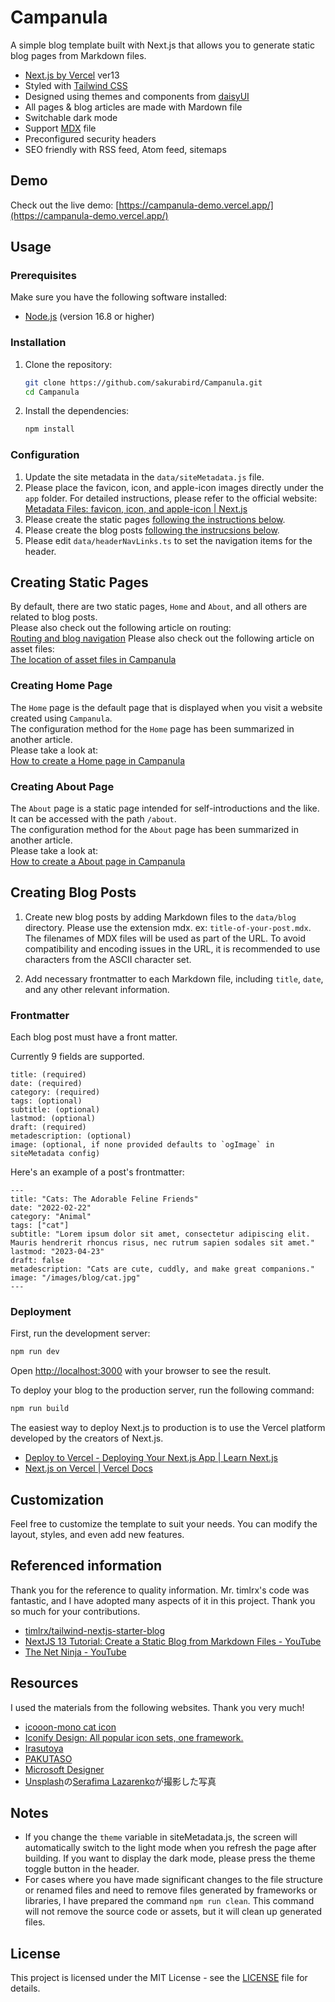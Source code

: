 # Campanula

A simple blog template built with Next.js that allows you to generate static blog pages from Markdown files.

- [Next.js by Vercel](https://nextjs.org/) ver13
- Styled with [Tailwind CSS](https://tailwindcss.com/)
- Designed using themes and components from [daisyUI](https://daisyui.com/)
- All pages & blog articles are made with Mardown file
- Switchable dark mode
- Support [MDX](https://mdxjs.com/) file
- Preconfigured security headers
- SEO friendly with RSS feed, Atom feed, sitemaps

## Demo

Check out the live demo: [https://campanula-demo.vercel.app/](https://campanula-demo.vercel.app/)

## Usage

### Prerequisites

Make sure you have the following software installed:

- [Node.js](https://nodejs.org/en) (version 16.8 or higher)

### Installation

1. Clone the repository:

   ```bash
   git clone https://github.com/sakurabird/Campanula.git
   cd Campanula
   ```

2. Install the dependencies:

   ```bash
   npm install
   ```

### Configuration

1. Update the site metadata in the `data/siteMetadata.js` file.
2. Please place the favicon, icon, and apple-icon images directly under the `app` folder. For detailed instructions, please refer to the official website: [Metadata Files: favicon, icon, and apple-icon | Next.js](https://nextjs.org/docs/app/api-reference/file-conventions/metadata/app-icons)
3. Please create the static pages [following the instructions below](#creating-static-pages).
4. Please create the blog posts [following the instrucsions below](#creating-blog-posts).
5. Please edit `data/headerNavLinks.ts` to set the navigation items for the header.

## Creating Static Pages

By default, there are two static pages, `Home` and `About`, and all others are related to blog posts.<br>
Please also check out the following article on routing:<br>
[Routing and blog navigation](https://campanula-demo.vercel.app/blog/routing-and-blog-navigation)
Please also check out the following article on asset files:<br>
[The location of asset files in Campanula](https://campanula-demo.vercel.app/blog/static-assets-in-campanula)

### Creating Home Page

The `Home` page is the default page that is displayed when you visit a website created using `Campanula`.<br>
The configuration method for the `Home` page has been summarized in another article.<br>
Please take a look at:<br>
[How to create a Home page in Campanula](https://campanula-demo.vercel.app/blog/creating-home-page)

### Creating About Page

The `About` page is a static page intended for self-introductions and the like.<br>
It can be accessed with the path `/about`.<br>
The configuration method for the `About` page has been summarized in another article.<br>
Please take a look at:<br>
[How to create a About page in Campanula](https://campanula-demo.vercel.app/blog/creating-about-page)

## Creating Blog Posts

1. Create new blog posts by adding Markdown files to the `data/blog` directory. Please use the extension mdx. ex: `title-of-your-post.mdx`. The filenames of MDX files will be used as part of the URL. To avoid compatibility and encoding issues in the URL, it is recommended to use characters from the ASCII character set.

2. Add necessary frontmatter to each Markdown file, including `title`, `date`, and any other relevant information.

### Frontmatter

Each blog post must have a front matter.

Currently 9 fields are supported.

```
title: (required)
date: (required)
category: (required)
tags: (optional)
subtitle: (optional)
lastmod: (optional)
draft: (required)
metadescription: (optional)
image: (optional, if none provided defaults to `ogImage` in siteMetadata config)
```

Here's an example of a post's frontmatter:

```
---
title: "Cats: The Adorable Feline Friends"
date: "2022-02-22"
category: "Animal"
tags: ["cat"]
subtitle: "Lorem ipsum dolor sit amet, consectetur adipiscing elit. Mauris hendrerit rhoncus risus, nec rutrum sapien sodales sit amet."
lastmod: "2023-04-23"
draft: false
metadescription: "Cats are cute, cuddly, and make great companions."
image: "/images/blog/cat.jpg"
---
```

### Deployment

First, run the development server:

```bash
npm run dev
```

Open [http://localhost:3000](http://localhost:3000) with your browser to see the result.

To deploy your blog to the production server, run the following command:

```bash
npm run build
```

The easiest way to deploy Next.js to production is to use the Vercel platform developed by the creators of Next.js.
- [Deploy to Vercel - Deploying Your Next.js App | Learn Next.js](https://nextjs.org/learn/basics/deploying-nextjs-app/deploy)
- [Next.js on Vercel | Vercel Docs](https://vercel.com/docs/frameworks/nextjs)

## Customization

Feel free to customize the template to suit your needs. You can modify the layout, styles, and even add new features.


## Referenced information

Thank you for the reference to quality information.
Mr. timlrx's code was fantastic, and I have adopted many aspects of it in this project. Thank you so much for your contributions.

- [timlrx/tailwind-nextjs-starter-blog](https://github.com/timlrx/tailwind-nextjs-starter-blog)
- [NextJS 13 Tutorial: Create a Static Blog from Markdown Files - YouTube](https://www.youtube.com/watch?v=Hiabp1GY8fA)
- [The Net Ninja - YouTube](https://www.youtube.com/playlist?list=PL4cUxeGkcC9g9gP2onazU5-2M-AzA8eBw)

## Resources

I used the materials from the following websites. Thank you very much!

- [icooon-mono cat icon](https://icooon-mono.com/13670-%e3%82%af%e3%83%ad%e3%83%8d%e3%82%b3%e3%82%a2%e3%82%a4%e3%82%b3%e3%83%b32/)
- [Iconify Design: All popular icon sets, one framework.](https://iconify.design/)
- [Irasutoya](https://www.irasutoya.com/)
- [PAKUTASO](https://www.pakutaso.com/)
- [Microsoft Designer](https://designer.microsoft.com/)
- <a href="https://unsplash.com/ja/s/%E5%86%99%E7%9C%9F/cat-and-dog?utm_source=unsplash&utm_medium=referral&utm_content=creditCopyText">Unsplash</a>の<a href="https://unsplash.com/@sera_fima?utm_source=unsplash&utm_medium=referral&utm_content=creditCopyText">Serafima Lazarenko</a>が撮影した写真

## Notes

- If you change the `theme` variable in siteMetadata.js, the screen will automatically switch to the light mode when you refresh the page after building. If you want to display the dark mode, please press the theme toggle button in the header.
- For cases where you have made significant changes to the file structure or renamed files and need to remove files generated by frameworks or libraries, I have prepared the command `npm run clean`. This command will not remove the source code or assets, but it will clean up generated files.

## License

This project is licensed under the MIT License - see the [LICENSE](LICENSE) file for details.
